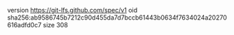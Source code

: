 version https://git-lfs.github.com/spec/v1
oid sha256:ab9586745b7212c90d455da7d7bccb61443b0634f7634024a20270616adfd0c7
size 308
